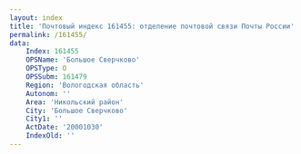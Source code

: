 ```yaml
---
layout: index
title: 'Почтовый индекс 161455: отделение почтовой связи Почты России'
permalink: /161455/
data:
    Index: 161455
    OPSName: 'Большое Сверчково'
    OPSType: О
    OPSSubm: 161479
    Region: 'Вологодская область'
    Autonom: ''
    Area: 'Никольский район'
    City: 'Большое Сверчково'
    City1: ''
    ActDate: '20001030'
    IndexOld: ''
---
```

